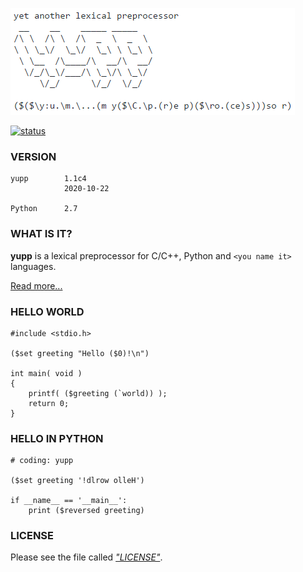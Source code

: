 [![logo](doc/pic/logo.png)](README.md)

[![status][travis-pic]][travis-status]

### VERSION

```
yupp        1.1c4
            2020-10-22

Python      2.7
```

### WHAT IS IT?

**yupp** is a lexical preprocessor for C/C++, Python and
`<you name it>` languages.

[Read more...](doc/README.md)

### HELLO WORLD

```
#include <stdio.h>

($set greeting "Hello ($0)!\n")

int main( void )
{
    printf( ($greeting (`world)) );
    return 0;
}
```

### HELLO IN PYTHON

```
# coding: yupp

($set greeting '!dlrow olleH')

if __name__ == '__main__':
    print ($reversed greeting)
```

### LICENSE

Please see the file called [_"LICENSE"_](LICENSE).

[travis-status]: https://travis-ci.org/in4lio/yupp
[travis-pic]:    https://travis-ci.org/in4lio/yupp.svg?branch=master
